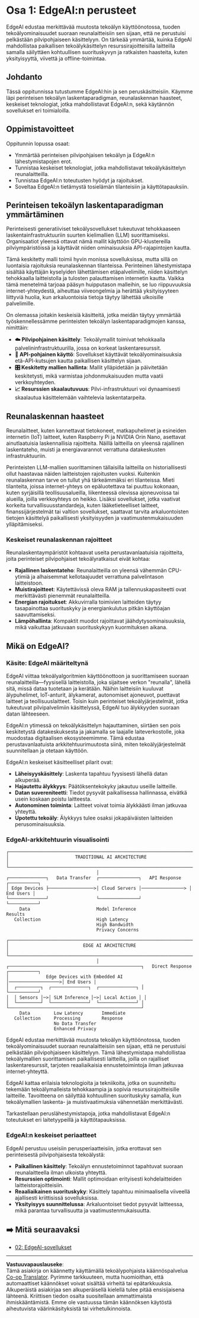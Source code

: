 <!--
CO_OP_TRANSLATOR_METADATA:
{
  "original_hash": "a35d3b47e6ae98ad9b3e89fb73917e90",
  "translation_date": "2025-09-18T10:10:27+00:00",
  "source_file": "Module01/01.EdgeAIFundamentals.md",
  "language_code": "fi"
}
-->
# Osa 1: EdgeAI:n perusteet

EdgeAI edustaa merkittävää muutosta tekoälyn käyttöönotossa, tuoden tekoälyominaisuudet suoraan reunalaitteisiin sen sijaan, että ne perustuisi pelkästään pilvipohjaiseen käsittelyyn. On tärkeää ymmärtää, kuinka EdgeAI mahdollistaa paikallisen tekoälykäsittelyn resurssirajoitteisilla laitteilla samalla säilyttäen kohtuullisen suorituskyvyn ja ratkaisten haasteita, kuten yksityisyyttä, viivettä ja offline-toimintaa.

## Johdanto

Tässä oppitunnissa tutustumme EdgeAI:hin ja sen peruskäsitteisiin. Käymme läpi perinteisen tekoälyn laskentaparadigman, reunalaskennan haasteet, keskeiset teknologiat, jotka mahdollistavat EdgeAI:n, sekä käytännön sovellukset eri toimialoilla.

## Oppimistavoitteet

Oppitunnin lopussa osaat:

- Ymmärtää perinteisen pilvipohjaisen tekoälyn ja EdgeAI:n lähestymistapojen erot.
- Tunnistaa keskeiset teknologiat, jotka mahdollistavat tekoälykäsittelyn reunalaitteilla.
- Tunnistaa EdgeAI:n toteutusten hyödyt ja rajoitukset.
- Soveltaa EdgeAI:n tietämystä tosielämän tilanteisiin ja käyttötapauksiin.

## Perinteisen tekoälyn laskentaparadigman ymmärtäminen

Perinteisesti generatiiviset tekoälysovellukset tukeutuvat tehokkaaseen laskentainfrastruktuuriin suurten kielimallien (LLM) suorittamiseksi. Organisaatiot yleensä ottavat nämä mallit käyttöön GPU-klustereilla pilviympäristöissä ja käyttävät niiden ominaisuuksia API-rajapintojen kautta.

Tämä keskitetty malli toimii hyvin monissa sovelluksissa, mutta sillä on luontaisia rajoituksia reunalaskennan tilanteissa. Perinteinen lähestymistapa sisältää käyttäjän kyselyiden lähettämisen etäpalvelimille, niiden käsittelyn tehokkaalla laitteistolla ja tulosten palauttamisen internetin kautta. Vaikka tämä menetelmä tarjoaa pääsyn huipputason malleihin, se luo riippuvuuksia internet-yhteydestä, aiheuttaa viiveongelmia ja herättää yksityisyyteen liittyviä huolia, kun arkaluontoisia tietoja täytyy lähettää ulkoisille palvelimille.

On olemassa joitakin keskeisiä käsitteitä, jotka meidän täytyy ymmärtää työskennellessämme perinteisten tekoälyn laskentaparadigmojen kanssa, nimittäin:

- **☁️ Pilvipohjainen käsittely**: Tekoälymallit toimivat tehokkaalla palvelininfrastruktuurilla, jossa on korkeat laskentaresurssit.
- **🔌 API-pohjainen käyttö**: Sovellukset käyttävät tekoälyominaisuuksia etä-API-kutsujen kautta paikallisen käsittelyn sijaan.
- **🎛️ Keskitetty mallien hallinta**: Mallit ylläpidetään ja päivitetään keskitetysti, mikä varmistaa johdonmukaisuuden mutta vaatii verkkoyhteyden.
- **📈 Resurssien skaalautuvuus**: Pilvi-infrastruktuuri voi dynaamisesti skaalautua käsittelemään vaihtelevia laskentatarpeita.

## Reunalaskennan haasteet

Reunalaitteet, kuten kannettavat tietokoneet, matkapuhelimet ja esineiden internetin (IoT) laitteet, kuten Raspberry Pi ja NVIDIA Orin Nano, asettavat ainutlaatuisia laskennallisia rajoitteita. Näillä laitteilla on yleensä rajallinen laskentateho, muisti ja energiavarannot verrattuna datakeskusten infrastruktuuriin.

Perinteisten LLM-mallien suorittaminen tällaisilla laitteilla on historiallisesti ollut haastavaa näiden laitteistojen rajoitusten vuoksi. Kuitenkin reunalaskennan tarve on tullut yhä tärkeämmäksi eri tilanteissa. Mieti tilanteita, joissa internet-yhteys on epäluotettava tai puuttuu kokonaan, kuten syrjäisillä teollisuusalueilla, liikenteessä olevissa ajoneuvoissa tai alueilla, joilla verkkoyhteys on heikko. Lisäksi sovellukset, jotka vaativat korkeita turvallisuusstandardeja, kuten lääketieteelliset laitteet, finanssijärjestelmät tai valtion sovellukset, saattavat tarvita arkaluontoisten tietojen käsittelyä paikallisesti yksityisyyden ja vaatimustenmukaisuuden ylläpitämiseksi.

### Keskeiset reunalaskennan rajoitteet

Reunalaskentaympäristöt kohtaavat useita perustavanlaatuisia rajoitteita, joita perinteiset pilvipohjaiset tekoälyratkaisut eivät kohtaa:

- **Rajallinen laskentateho**: Reunalaitteilla on yleensä vähemmän CPU-ytimiä ja alhaisemmat kellotaajuudet verrattuna palvelintason laitteistoon.
- **Muistirajoitteet**: Käytettävissä oleva RAM ja tallennuskapasiteetti ovat merkittävästi pienemmät reunalaitteilla.
- **Energian rajoitukset**: Akkuvirralla toimivien laitteiden täytyy tasapainottaa suorituskyky ja energiankulutus pitkän käyttöajan saavuttamiseksi.
- **Lämpöhallinta**: Kompaktit muodot rajoittavat jäähdytysominaisuuksia, mikä vaikuttaa jatkuvaan suorituskykyyn kuormituksen aikana.

## Mikä on EdgeAI?

### Käsite: EdgeAI määriteltynä

EdgeAI viittaa tekoälyalgoritmien käyttöönottoon ja suorittamiseen suoraan reunalaitteilla—fyysisellä laitteistolla, joka sijaitsee verkon "reunalla", lähellä sitä, missä dataa tuotetaan ja kerätään. Näihin laitteisiin kuuluvat älypuhelimet, IoT-anturit, älykamerat, autonomiset ajoneuvot, puettavat laitteet ja teollisuuslaitteet. Toisin kuin perinteiset tekoälyjärjestelmät, jotka tukeutuvat pilvipalvelimiin käsittelyssä, EdgeAI tuo älykkyyden suoraan datan lähteeseen.

EdgeAI:n ytimessä on tekoälykäsittelyn hajauttaminen, siirtäen sen pois keskitetystä datakeskuksesta ja jakamalla se laajalle laiteverkostolle, joka muodostaa digitaalisen ekosysteemimme. Tämä edustaa perustavanlaatuista arkkitehtuurimuutosta siinä, miten tekoälyjärjestelmät suunnitellaan ja otetaan käyttöön.

EdgeAI:n keskeiset käsitteelliset pilarit ovat:

- **Läheisyyskäsittely**: Laskenta tapahtuu fyysisesti lähellä datan alkuperää.
- **Hajautettu älykkyys**: Päätöksentekokyky jakautuu useille laitteille.
- **Datan suvereniteetti**: Tiedot pysyvät paikallisessa hallinnassa, eivätkä usein koskaan poistu laitteesta.
- **Autonominen toiminta**: Laitteet voivat toimia älykkäästi ilman jatkuvaa yhteyttä.
- **Upotettu tekoäly**: Älykkyys tulee osaksi jokapäiväisten laitteiden perusominaisuuksia.

### EdgeAI-arkkitehtuurin visualisointi

```
┌─────────────────────────────────────────────────────────────────────┐
│                         TRADITIONAL AI ARCHITECTURE                  │
└─────────────────────────────────────────────────────────────────────┘
                                  │
┌──────────────┐   Data Transfer  ┌───────────────┐   API Response   ┌───────────┐
│ Edge Devices ├─────────────────>│ Cloud Servers │────────────────> │ End Users │
└──────────────┘                  └───────────────┘                  └───────────┘
     Data                         Model Inference                     Results
   Collection                     High Latency
                                  High Bandwidth
                                  Privacy Concerns
                               
┌─────────────────────────────────────────────────────────────────────┐
│                            EDGE AI ARCHITECTURE                      │
└─────────────────────────────────────────────────────────────────────┘
                                  │
┌──────────────────────────────────────────────────┐   Direct Response   ┌───────────┐
│              Edge Devices with Embedded AI        │───────────────────>│ End Users │
│  ┌─────────┐  ┌──────────────┐  ┌──────────────┐ │                    └───────────┘
│  │ Sensors │─>│ SLM Inference │─>│ Local Action │ │
│  └─────────┘  └──────────────┘  └──────────────┘ │
└──────────────────────────────────────────────────┘
     Data         Low Latency       Immediate
   Collection     Processing        Response
                  No Data Transfer
                  Enhanced Privacy
```

EdgeAI edustaa merkittävää muutosta tekoälyn käyttöönotossa, tuoden tekoälyominaisuudet suoraan reunalaitteisiin sen sijaan, että ne perustuisi pelkästään pilvipohjaiseen käsittelyyn. Tämä lähestymistapa mahdollistaa tekoälymallien suorittamisen paikallisesti laitteilla, joilla on rajalliset laskentaresurssit, tarjoten reaaliaikaisia ennustetoimintoja ilman jatkuvaa internet-yhteyttä.

EdgeAI kattaa erilaisia teknologioita ja tekniikoita, jotka on suunniteltu tekemään tekoälymalleista tehokkaampia ja sopivia resurssirajoitteisille laitteille. Tavoitteena on säilyttää kohtuullinen suorituskyky samalla, kun tekoälymallien laskenta- ja muistivaatimuksia vähennetään merkittävästi.

Tarkastellaan peruslähestymistapoja, jotka mahdollistavat EdgeAI:n toteutukset eri laitetyypeillä ja käyttötapauksissa.

### EdgeAI:n keskeiset periaatteet

EdgeAI perustuu useisiin perusperiaatteisiin, jotka erottavat sen perinteisestä pilvipohjaisesta tekoälystä:

- **Paikallinen käsittely**: Tekoälyn ennustetoiminnot tapahtuvat suoraan reunalaitteella ilman ulkoista yhteyttä.
- **Resurssien optimointi**: Mallit optimoidaan erityisesti kohdelaitteiden laitteistorajoitteisiin.
- **Reaaliaikainen suorituskyky**: Käsittely tapahtuu minimaalisella viiveellä ajallisesti kriittisissä sovelluksissa.
- **Yksityisyys suunnittelussa**: Arkaluontoiset tiedot pysyvät laitteessa, mikä parantaa turvallisuutta ja vaatimustenmukaisuutta.
## ➡️ Mitä seuraavaksi

- [02: EdgeAI-sovellukset](02.RealWorldCaseStudies.md)

---

**Vastuuvapauslauseke**:  
Tämä asiakirja on käännetty käyttämällä tekoälypohjaista käännöspalvelua [Co-op Translator](https://github.com/Azure/co-op-translator). Pyrimme tarkkuuteen, mutta huomioithan, että automaattiset käännökset voivat sisältää virheitä tai epätarkkuuksia. Alkuperäistä asiakirjaa sen alkuperäisellä kielellä tulee pitää ensisijaisena lähteenä. Kriittisen tiedon osalta suositellaan ammattimaista ihmiskääntämistä. Emme ole vastuussa tämän käännöksen käytöstä aiheutuvista väärinkäsityksistä tai virhetulkinnoista.